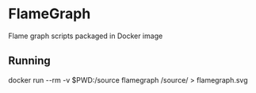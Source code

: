 # FlameGraph

Flame graph scripts packaged in Docker image

## Running
docker run --rm -v $PWD:/source flamegraph  /source/<input-file> > flamegraph.svg